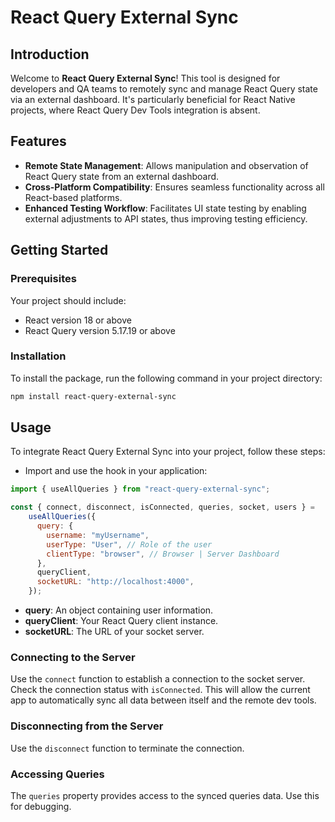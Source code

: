 # React Query External Sync

## Introduction

Welcome to **React Query External Sync**! This tool is designed for developers and QA teams to remotely sync and manage React Query state via an external dashboard. It's particularly beneficial for React Native projects, where React Query Dev Tools integration is absent.

## Features

- **Remote State Management**: Allows manipulation and observation of React Query state from an external dashboard.
- **Cross-Platform Compatibility**: Ensures seamless functionality across all React-based platforms.
- **Enhanced Testing Workflow**: Facilitates UI state testing by enabling external adjustments to API states, thus improving testing efficiency.

## Getting Started

### Prerequisites

Your project should include:
- React version 18 or above
- React Query version 5.17.19 or above

### Installation

To install the package, run the following command in your project directory:

```bash
npm install react-query-external-sync
```

## Usage
To integrate React Query External Sync into your project, follow these steps:
- Import and use the hook in your application:

```javascript
import { useAllQueries } from "react-query-external-sync";

const { connect, disconnect, isConnected, queries, socket, users } =
    useAllQueries({
      query: {
        username: "myUsername",
        userType: "User", // Role of the user
        clientType: "browser", // Browser | Server Dashboard
      },
      queryClient,
      socketURL: "http://localhost:4000",
    });
```
- **query**: An object containing user information.
- **queryClient**: Your React Query client instance.
- **socketURL**: The URL of your socket server.

 ### Connecting to the Server

Use the `connect` function to establish a connection to the socket server. Check the connection status with `isConnected`. This will allow the current app to automatically sync all data between itself and the remote dev tools.

### Disconnecting from the Server

Use the `disconnect` function to terminate the connection.

### Accessing Queries

The `queries` property provides access to the synced queries data. Use this for debugging.

